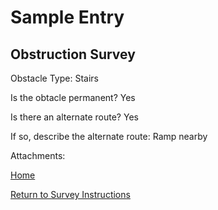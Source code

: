 # Sample Entry
## Obstruction Survey

Obstacle Type: Stairs

Is the obtacle permanent? Yes

Is there an alternate route? Yes

If so, describe the alternate route: Ramp nearby

Attachments: 

[Home](http://AccessibilityMapping.github.io/AMP)

[Return to Survey Instructions](http://AccessibilityMapping.github.io/AMP/SurveyInstructions)
